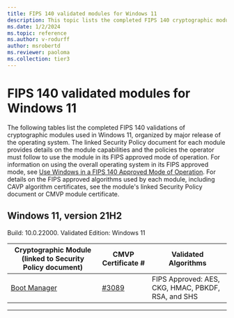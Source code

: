 ```yaml
---
title: FIPS 140 validated modules for Windows 11
description: This topic lists the completed FIPS 140 cryptographic module validations for Windows 11.
ms.date: 1/2/2024
ms.topic: reference
ms.author: v-rodurff
author: msrobertd
ms.reviewer: paoloma
ms.collection: tier3
---
```


# FIPS 140 validated modules for Windows 11

The following tables list the completed FIPS 140 validations of cryptographic modules used in Windows 11, organized by major release of the operating system. The linked Security Policy document for each module provides details on the module capabilities and the policies the operator must follow to use the module in its FIPS approved mode of operation. For information on using the overall operating system in its FIPS approved mode, see [Use Windows in a FIPS 140 Approved Mode of Operation](../use-windows-in-fips-approved-mode.md). For details on the FIPS approved algorithms used by each module, including CAVP algorithm certificates, see the module's linked Security Policy document or CMVP module certificate.

## Windows 11, version 21H2

Build: 10.0.22000. Validated Edition: Windows 11

|Cryptographic Module (linked to Security Policy document)|CMVP Certificate #|Validated Algorithms|
|--- |--- |--- |
|[Boot Manager][sp-4546]|[#3089][certificate-4546]|FIPS Approved: AES, CKG, HMAC, PBKDF, RSA, and SHS|

---

<!-- Links -->

[certificate-4546]: https://csrc.nist.gov/projects/cryptographic-module-validation-program/certificate/4546

[sp-4546]: https://csrc.nist.gov/CSRC/media/projects/cryptographic-module-validation-program/documents/security-policies/140sp4546.pdf